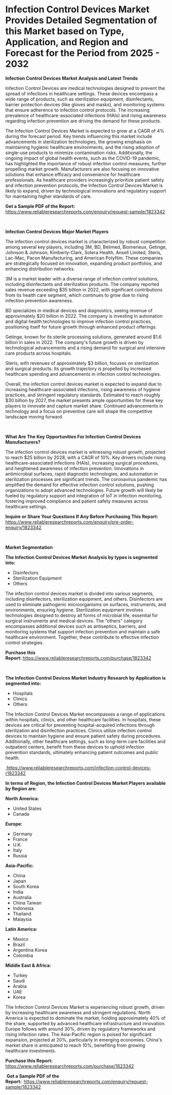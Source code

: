<p><h1>Infection Control Devices Market Provides Detailed Segmentation of this Market based on Type, Application, and Region and Forecast for the Period from 2025 - 2032</h1></p><p><strong>Infection Control Devices Market Analysis and Latest Trends</strong></p>
<p><p>Infection Control Devices are medical technologies designed to prevent the spread of infections in healthcare settings. These devices encompass a wide range of products, such as sterilization equipment, disinfectants, barrier protection devices (like gloves and masks), and monitoring systems that ensure adherence to infection control protocols. The increasing prevalence of healthcare-associated infections (HAIs) and rising awareness regarding infection prevention are driving the demand for these products.</p><p>The Infection Control Devices Market is expected to grow at a CAGR of 4% during the forecast period. Key trends influencing this market include advancements in sterilization technologies, the growing emphasis on maintaining hygienic healthcare environments, and the rising adoption of single-use products to minimize contamination risks. Additionally, the ongoing impact of global health events, such as the COVID-19 pandemic, has highlighted the importance of robust infection control measures, further propelling market growth. Manufacturers are also focusing on innovative solutions that enhance efficacy and convenience for healthcare professionals. As healthcare providers increasingly prioritize patient safety and infection prevention protocols, the Infection Control Devices Market is likely to expand, driven by technological innovations and regulatory support for maintaining higher standards of care.</p></p>
<p><strong>Get a Sample PDF of the Report:&nbsp;</strong> <a href="https://www.reliableresearchreports.com/enquiry/request-sample/1823342?utm_campaign=2098&utm_medium=2&utm_source=Github&utm_content=ia&utm_term=19042025&utm_id=infection-control-devices">https://www.reliableresearchreports.com/enquiry/request-sample/1823342</a></p>
<p>&nbsp;</p>
<p><strong>Infection Control Devices Major Market Players</strong></p>
<p><p>The infection control devices market is characterized by robust competition among several key players, including 3M, BD, Belimed, Biomerieux, Getinge, Johnson & Johnson, Kimberly-Clark, Sotera Health, Ansell Limited, Steris, Lac-Mac, Pacon Manufacturing, and American Polyfilm. These companies are strategically focused on innovation, expanding product portfolios, and enhancing distribution networks.</p><p>3M is a market leader with a diverse range of infection control solutions, including disinfectants and sterilization products. The company reported sales revenue exceeding $35 billion in 2022, with significant contributions from its health care segment, which continues to grow due to rising infection prevention awareness.</p><p>BD specializes in medical devices and diagnostics, seeing revenue of approximately $20 billion in 2022. The company is investing in automation and digital health technologies to improve infection control practices, positioning itself for future growth through enhanced product offerings.</p><p>Getinge, known for its sterile processing solutions, generated around $1.6 billion in sales in 2022. The company's future growth is driven by technological advancements and a rising demand for surgical and intensive care products across hospitals.</p><p>Steris, with revenues of approximately $3 billion, focuses on sterilization and surgical products. Its growth trajectory is propelled by increased healthcare spending and advancements in infection control technologies.</p><p>Overall, the infection control devices market is expected to expand due to increasing healthcare-associated infections, rising awareness of hygiene practices, and stringent regulatory standards. Estimated to reach roughly $30 billion by 2027, the market presents ample opportunities for these key players to innovate and capture market share. Continued advancements in technology and a focus on preventive care will shape the competitive landscape moving forward.</p></p>
<p>&nbsp;</p>
<p><strong>What Are The Key Opportunities For Infection Control Devices Manufacturers?</strong></p>
<p><p>The infection control devices market is witnessing robust growth, projected to reach $25 billion by 2028, with a CAGR of 10%. Key drivers include rising healthcare-associated infections (HAIs), increasing surgical procedures, and heightened awareness of infection prevention. Innovations in antimicrobial surfaces, rapid diagnostic technologies, and automation in sterilization processes are significant trends. The coronavirus pandemic has amplified the demand for effective infection control solutions, pushing organizations to adopt advanced technologies. Future growth will likely be fueled by regulatory support and integration of IoT in infection monitoring, fostering improved compliance and patient safety measures across healthcare settings.</p></p>
<p><strong>Inquire or Share Your Questions If Any Before Purchasing This Report:</strong> <a href="https://www.reliableresearchreports.com/enquiry/pre-order-enquiry/1823342?utm_campaign=2098&utm_medium=2&utm_source=Github&utm_content=ia&utm_term=19042025&utm_id=infection-control-devices">https://www.reliableresearchreports.com/enquiry/pre-order-enquiry/1823342</a></p>
<p>&nbsp;</p>
<p><strong>Market Segmentation</strong></p>
<p><strong>The Infection Control Devices Market Analysis by types is segmented into:</strong></p>
<p><ul><li>Disinfectors</li><li>Sterilization Equipment</li><li>Others</li></ul></p>
<p><p>The infection control devices market is divided into various segments, including disinfectors, sterilization equipment, and others. Disinfectors are used to eliminate pathogenic microorganisms on surfaces, instruments, and environments, ensuring hygiene. Sterilization equipment involves technologies designed to destroy all forms of microbial life, essential for surgical instruments and medical devices. The “others” category encompasses additional devices such as antiseptics, barriers, and monitoring systems that support infection prevention and maintain a safe healthcare environment. Together, these contribute to effective infection control strategies.</p></p>
<p><strong>Purchase this Report:&nbsp;</strong><a href="https://www.reliableresearchreports.com/purchase/1823342?utm_campaign=2098&utm_medium=2&utm_source=Github&utm_content=ia&utm_term=19042025&utm_id=infection-control-devices">https://www.reliableresearchreports.com/purchase/1823342</a></p>
<p>&nbsp;</p>
<p><strong>The Infection Control Devices Market Industry Research by Application is segmented into:</strong></p>
<p><ul><li>Hospitals</li><li>Clinics</li><li>Others</li></ul></p>
<p><p>The Infection Control Devices Market encompasses a range of applications within hospitals, clinics, and other healthcare facilities. In hospitals, these devices are critical for preventing hospital-acquired infections through sterilization and disinfection practices. Clinics utilize infection control devices to maintain hygiene and ensure patient safety during procedures. Additionally, other healthcare settings, such as long-term care facilities and outpatient centers, benefit from these devices to uphold infection prevention standards, ultimately enhancing patient outcomes and public health.</p></p>
<p><a href="https://www.reliableresearchreports.com/infection-control-devices-r1823342?utm_campaign=2098&utm_medium=2&utm_source=Github&utm_content=ia&utm_term=19042025&utm_id=infection-control-devices">&nbsp;https://www.reliableresearchreports.com/infection-control-devices-r1823342</a></p>
<p><strong>In terms of Region, the Infection Control Devices Market Players available by Region are:</strong></p>
<p>
    <p> <strong> North America: </strong>
        <ul>
            <li>United States</li>
            <li>Canada</li>
        </ul>
        </p> 
    <p> <strong> Europe: </strong>
        <ul>
            <li>Germany</li>
            <li>France</li>
            <li>U.K.</li>
            <li>Italy</li>
            <li>Russia</li>
        </ul>
        </p> 
    <p> <strong> Asia-Pacific: </strong>
        <ul>
            <li>China</li>
            <li>Japan</li>
            <li>South Korea</li>
            <li>India</li>
            <li>Australia</li>
            <li>China Taiwan</li>
            <li>Indonesia</li>
            <li>Thailand</li>
            <li>Malaysia</li>
        </ul>
        </p> 
    <p> <strong> Latin America: </strong>
        <ul>
            <li>Mexico</li>
            <li>Brazil</li>
            <li>Argentina Korea</li>
            <li>Colombia</li>
        </ul>
        </p> 
    <p> <strong> Middle East & Africa: </strong>
        <ul>
            <li>Turkey</li>
            <li>Saudi</li>
            <li>Arabia</li>
            <li>UAE</li>
            <li>Korea</li>
        </ul>
    </p>
    </p>
<p><p>The Infection Control Devices Market is experiencing robust growth, driven by increasing healthcare awareness and stringent regulations. North America is expected to dominate the market, holding approximately 40% of the share, supported by advanced healthcare infrastructure and innovation. Europe follows with around 30%, driven by regulatory frameworks and rising infection rates. The Asia-Pacific region is poised for significant expansion, projected at 20%, particularly in emerging economies. China's market share is anticipated to reach 10%, benefiting from growing healthcare investments.</p></p>
<p><strong>Purchase this Report: </strong><a href="https://www.reliableresearchreports.com/purchase/1823342?utm_campaign=2098&utm_medium=2&utm_source=Github&utm_content=ia&utm_term=19042025&utm_id=infection-control-devices">https://www.reliableresearchreports.com/purchase/1823342</a></p>
<p>&nbsp;<strong>Get a Sample PDF of the Report:&nbsp;&nbsp;</strong><a href="https://www.reliableresearchreports.com/enquiry/request-sample/1823342?utm_campaign=2098&utm_medium=2&utm_source=Github&utm_content=ia&utm_term=19042025&utm_id=infection-control-devices">https://www.reliableresearchreports.com/enquiry/request-sample/1823342</a></p>
<p><strong></strong></p>
<p><p></p><p></p><p></p></p>